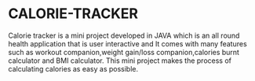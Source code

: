 # CALORIE-TRACKER
Calorie tracker is a mini project developed in JAVA which is an all round health application that is user interactive and It comes with many features such as workout companion,weight gain/loss companion,calories burnt calculator and BMI calculator. This mini project makes the process of calculating calories as easy as possible. 

